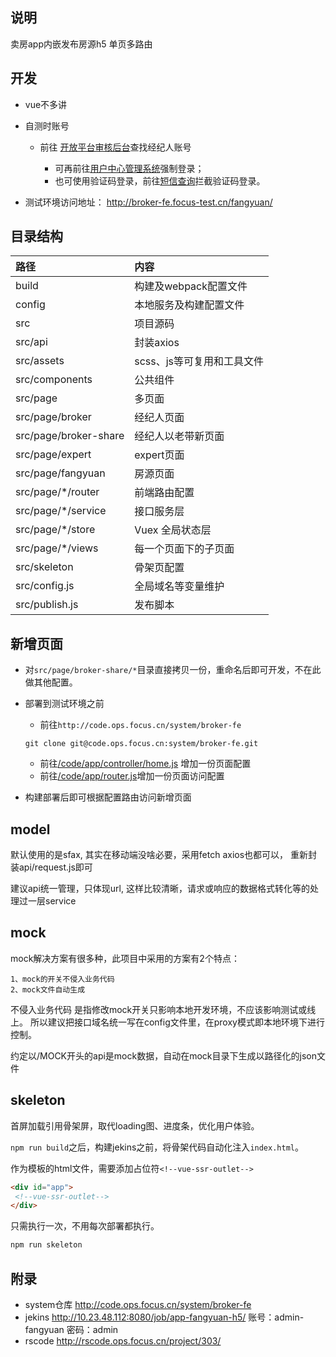 ## 说明

卖房app内嵌发布房源h5 单页多路由

## 开发

- vue不多讲

- 自测时账号

    - 前往 [开放平台审核后台](http://shengtai-admin-mp.focus-test.cn/ecology-mp-admin#/account/list)查找经纪人账号

        - 可再前往[用户中心管理系统](http://shengtai-admin-user.focus-test.cn/user-admin?ADMIN_ROLE=0#/user/info)强制登录；
        - 也可使用验证码登录，前往[短信查询](http://qa.ops.focus.cn/sms/sms)拦截验证码登录。

- 测试环境访问地址： http://broker-fe.focus-test.cn/fangyuan/

## 目录结构

路径 | 内容
:--- | :---
build | 构建及webpack配置文件
config | 本地服务及构建配置文件
src | 项目源码
src/api | 封装axios
src/assets | scss、js等可复用和工具文件
src/components | 公共组件
src/page | 多页面
src/page/broker | 经纪人页面
src/page/broker-share | 经纪人以老带新页面
src/page/expert | expert页面
src/page/fangyuan | 房源页面
src/page/*/router | 前端路由配置
src/page/*/service | 接口服务层
src/page/*/store | Vuex 全局状态层
src/page/*/views | 每一个页面下的子页面
src/skeleton | 骨架页配置
src/config.js | 全局域名等变量维护
src/publish.js | 发布脚本

## 新增页面

- 对`src/page/broker-share/*`目录直接拷贝一份，重命名后即可开发，不在此做其他配置。

- 部署到测试环境之前
    - 前往`http://code.ops.focus.cn/system/broker-fe`
    ```
    git clone git@code.ops.focus.cn:system/broker-fe.git
    ```
    - 前往[/code/app/controller/home.js](http://code.ops.focus.cn/system/broker-fe/blob/dev/code/app/controller/home.js) 增加一份页面配置
    - 前往[/code/app/router.js](http://code.ops.focus.cn/system/broker-fe/blob/dev/code/app/router.js)增加一份页面访问配置
- 构建部署后即可根据配置路由访问新增页面

## model

默认使用的是sfax, 其实在移动端没啥必要，采用fetch axios也都可以， 重新封装api/request.js即可

建议api统一管理，只体现url, 这样比较清晰，请求或响应的数据格式转化等的处理过一层service

## mock

mock解决方案有很多种，此项目中采用的方案有2个特点：

```
1、mock的开关不侵入业务代码
2、mock文件自动生成
```

不侵入业务代码 是指修改mock开关只影响本地开发环境，不应该影响测试或线上。 所以建议把接口域名统一写在config文件里，在proxy模式即本地环境下进行控制。

约定以/MOCK开头的api是mock数据，自动在mock目录下生成以路径化的json文件

## skeleton

首屏加载引用骨架屏，取代loading图、进度条，优化用户体验。

`npm run build`之后，构建jekins之前，将骨架代码自动化注入`index.html`。

作为模板的html文件，需要添加占位符`<!--vue-ssr-outlet-->`

```html
<div id="app">
 <!--vue-ssr-outlet-->
</div>
```
只需执行一次，不用每次部署都执行。

```bash
npm run skeleton
```

## 附录

- system仓库 http://code.ops.focus.cn/system/broker-fe
- jekins http://10.23.48.112:8080/job/app-fangyuan-h5/ 账号：admin-fangyuan 密码：admin
- rscode http://rscode.ops.focus.cn/project/303/
